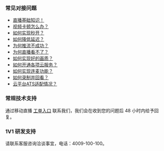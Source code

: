 ### 常见对接问题 
+  [直播基础知识！](http://tcecqpoc.fsphere.cn/document/product/454/7937)
+  [视频卡顿怎么办？](http://tcecqpoc.fsphere.cn/document/product/454/7946)
+  [如何实现秒开？](http://tcecqpoc.fsphere.cn/document/product/454/7950)
+  [如何降低延迟？](http://tcecqpoc.fsphere.cn/document/product/454/7947)
+  [为何推流不成功？](http://tcecqpoc.fsphere.cn/document/product/454/7951)
+  [为何直播看不了？](http://tcecqpoc.fsphere.cn/document/product/454/7952)
+  [如何实现好的画质？](http://tcecqpoc.fsphere.cn/document/product/454/7955)
+  [如何开通各项云服务？](http://tcecqpoc.fsphere.cn/document/product/454/7953)
+  [如何实现连麦功能？](http://tcecqpoc.fsphere.cn/document/product/454/8092)
+  [如何录制并回看？](http://tcecqpoc.fsphere.cn/document/product/454/8681)
+  [云平台ATS适配情况？](http://tcecqpoc.fsphere.cn/document/product/454/7555)

### 常规技术支持
通过移动直播 [工单入口](http://console.tce.fsphere.cn/workorder/category/create?level1_id=29&level2_id=307&level1_name=%E8%A7%86%E9%A2%91%E4%B8%8E%E9%80%9A%E4%BF%A1%E6%9C%8D%E5%8A%A1&level2_name=%E7%A7%BB%E5%8A%A8%E7%9B%B4%E6%92%ADMLVB%EF%BC%88%E5%B0%8F%E7%9B%B4%E6%92%AD%EF%BC%89) 联系我们，我们会在收到您的问题后 48 小时内给予回复。

### 1V1 研发支持
请联系客服咨询洽谈事宜，电话：4009-100-100。

